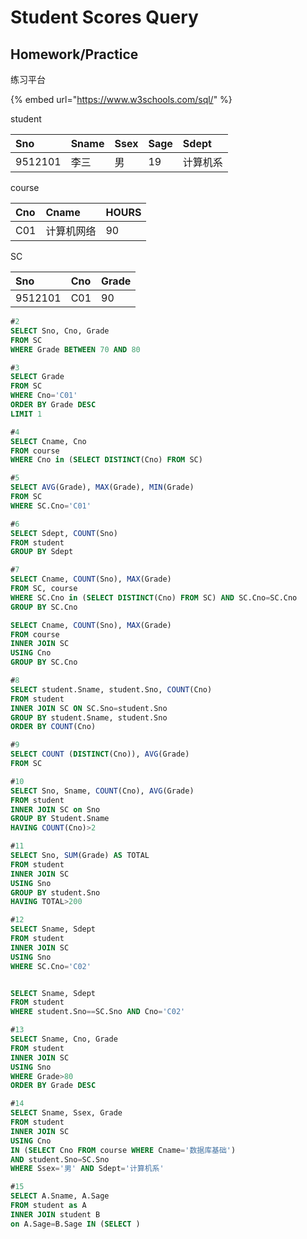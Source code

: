 # Student Scores Query

## Homework/Practice

练习平台 

{% embed url="https://www.w3schools.com/sql/" %}

student

| Sno | Sname | Ssex | Sage | Sdept |
| :--- | :--- | :--- | :--- | :--- |
| 9512101 | 李三 | 男 | 19 | 计算机系 |

course

| Cno | Cname | HOURS |
| :--- | :--- | :--- |
| C01 | 计算机网络 | 90 |

SC

| Sno | Cno | Grade |
| :--- | :--- | :--- |
| 9512101 | C01 | 90 |



```sql
#2
SELECT Sno, Cno, Grade
FROM SC 
WHERE Grade BETWEEN 70 AND 80

#3
SELECT Grade
FROM SC
WHERE Cno='C01'
ORDER BY Grade DESC
LIMIT 1

#4
SELECT Cname, Cno
FROM course
WHERE Cno in (SELECT DISTINCT(Cno) FROM SC)

#5
SELECT AVG(Grade), MAX(Grade), MIN(Grade)
FROM SC
WHERE SC.Cno='C01'

#6
SELECT Sdept, COUNT(Sno)
FROM student
GROUP BY Sdept

#7
SELECT Cname, COUNT(Sno), MAX(Grade)
FROM SC, course
WHERE SC.Cno in (SELECT DISTINCT(Cno) FROM SC) AND SC.Cno=SC.Cno
GROUP BY SC.Cno

SELECT Cname, COUNT(Sno), MAX(Grade)
FROM course
INNER JOIN SC
USING Cno
GROUP BY SC.Cno

#8
SELECT student.Sname, student.Sno, COUNT(Cno)
FROM student
INNER JOIN SC ON SC.Sno=student.Sno
GROUP BY student.Sname, student.Sno
ORDER BY COUNT(Cno)

#9 
SELECT COUNT (DISTINCT(Cno)), AVG(Grade)
FROM SC

#10
SELECT Sno, Sname, COUNT(Cno), AVG(Grade)
FROM student
INNER JOIN SC on Sno
GROUP BY Student.Sname
HAVING COUNT(Cno)>2

#11
SELECT Sno, SUM(Grade) AS TOTAL
FROM student
INNER JOIN SC
USING Sno
GROUP BY student.Sno
HAVING TOTAL>200

#12 
SELECT Sname, Sdept
FROM student
INNER JOIN SC
USING Sno
WHERE SC.Cno='C02'


SELECT Sname, Sdept
FROM student
WHERE student.Sno==SC.Sno AND Cno='C02'

#13
SELECT Sname, Cno, Grade
FROM student
INNER JOIN SC
USING Sno
WHERE Grade>80
ORDER BY Grade DESC 

#14
SELECT Sname, Ssex, Grade
FROM student
INNER JOIN SC
USING Cno
IN (SELECT Cno FROM course WHERE Cname='数据库基础') 
AND student.Sno=SC.Sno
WHERE Ssex='男' AND Sdept='计算机系'

#15
SELECT A.Sname, A.Sage
FROM student as A
INNER JOIN student B
on A.Sage=B.Sage IN (SELECT )
```



